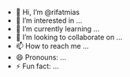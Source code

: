 - 👋 Hi, I’m @rifatmias
- 👀 I’m interested in ...
- 🌱 I’m currently learning ...
- 💞️ I’m looking to collaborate on ...
- 📫 How to reach me ...
- 😄 Pronouns: ...
- ⚡ Fun fact: ...

<!---
rifatmias/rifatmias is a ✨ special ✨ repository because its `README.md` (this file) appears on your GitHub profile.
You can click the Preview link to take a look at your changes.
--->
